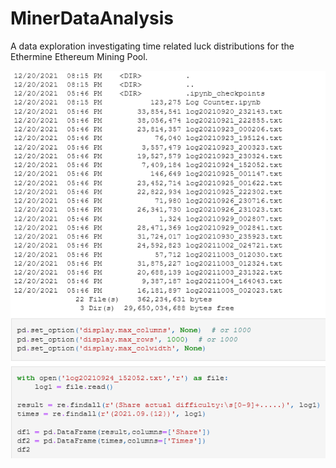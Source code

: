 # MinerDataAnalysis

A data exploration investigating time related luck distributions for the Ethermine Ethereum Mining Pool.

![ipynb](pool.PNG)
